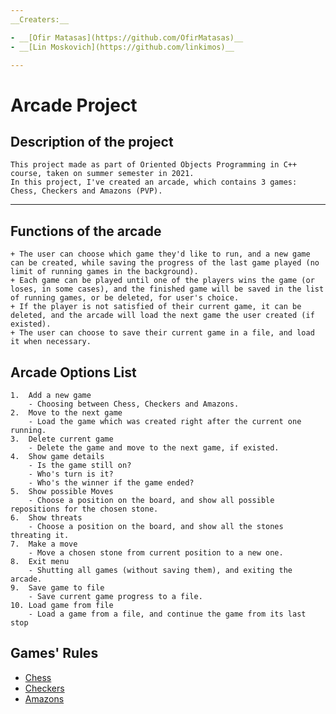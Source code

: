 ```yaml
---
__Creaters:__

- __[Ofir Matasas](https://github.com/OfirMatasas)__
- __[Lin Moskovich](https://github.com/linkimos)__

---
```


# Arcade Project

## Description of the project
    This project made as part of Oriented Objects Programming in C++ 
    course, taken on summer semester in 2021.
    In this project, I've created an arcade, which contains 3 games: 
    Chess, Checkers and Amazons (PVP).
___
## Functions of the arcade
    + The user can choose which game they'd like to run, and a new game can be created, while saving the progress of the last game played (no limit of running games in the background).
    + Each game can be played until one of the players wins the game (or loses, in some cases), and the finished game will be saved in the list of running games, or be deleted, for user's choice.
    + If the player is not satisfied of their current game, it can be deleted, and the arcade will load the next game the user created (if existed).
    + The user can choose to save their current game in a file, and load it when necessary.

## Arcade Options List

    1.  Add a new game
        - Choosing between Chess, Checkers and Amazons.
    2.  Move to the next game
        - Load the game which was created right after the current one running.
    3.  Delete current game
        - Delete the game and move to the next game, if existed.
    4.  Show game details
        - Is the game still on?
        - Who's turn is it?
        - Who's the winner if the game ended?
    5.  Show possible Moves
        - Choose a position on the board, and show all possible repositions for the chosen stone.
    6.  Show threats
        - Choose a position on the board, and show all the stones threating it.
    7.  Make a move
        - Move a chosen stone from current position to a new one.
    8.  Exit menu
        - Shutting all games (without saving them), and exiting the arcade.
    9.  Save game to file
        - Save current game progress to a file.
    10. Load game from file
        - Load a game from a file, and continue the game from its last stop

## Games' Rules

+ [Chess](https://en.wikipedia.org/wiki/Rules_of_chess)
+ [Checkers](https://en.wikipedia.org/wiki/English_draughts)
+ [Amazons](https://en.wikipedia.org/wiki/Game_of_the_Amazons)